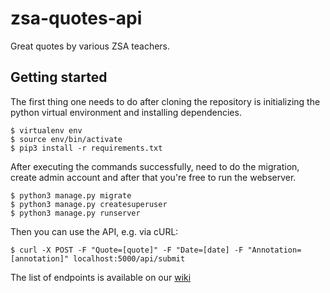 # zsa-quotes-api
Great quotes by various ZSA teachers.

## Getting started
The first thing one needs to do after cloning the repository is initializing the python virtual environment and installing dependencies.

```
$ virtualenv env
$ source env/bin/activate
$ pip3 install -r requirements.txt
```

After executing the commands successfully, need to do the migration, create admin account and after that you're free to run the webserver.

```
$ python3 manage.py migrate
$ python3 manage.py createsuperuser
$ python3 manage.py runserver
```

Then you can use the API, e.g. via cURL:
```
$ curl -X POST -F "Quote=[quote]" -F "Date=[date] -F "Annotation=[annotation]" localhost:5000/api/submit
```

The list of endpoints is available on our [wiki](https://github.com/room23studios/wal-quotes/wiki)

